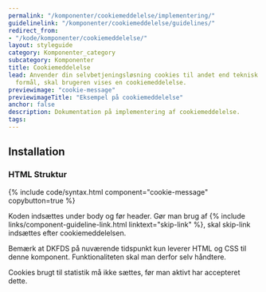 ```yaml
---
permalink: "/komponenter/cookiemeddelelse/implementering/"
guidelinelink: "/komponenter/cookiemeddelelse/guidelines/"
redirect_from:
- "/kode/komponenter/cookiemeddelelse/"
layout: styleguide
category: Komponenter_category
subcategory: Komponenter
title: Cookiemeddelelse
lead: Anvender din selvbetjeningsløsning cookies til andet end teknisk nødvendige
  formål, skal brugeren vises en cookiemeddelelse.
previewimage: "cookie-message"
previewimageTitle: "Eksempel på cookiemeddelelse"
anchor: false
description: Dokumentation på implementering af cookiemeddelelse.
tags:
---
```


## Installation

### HTML Struktur

{% include code/syntax.html component="cookie-message" copybutton=true %}

Koden indsættes under body og før header. Gør man brug af {% include links/component-guideline-link.html linktext="skip-link" %}, skal skip-link indsættes efter cookiemeddelelsen.

Bemærk at DKFDS på nuværende tidspunkt kun leverer HTML og CSS til denne komponent. Funktionaliteten skal man derfor selv håndtere.

Cookies brugt til statistik må ikke sættes, før man aktivt har accepteret dette.